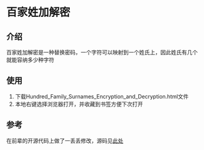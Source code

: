 # 百家姓加解密 
## 介绍 
百家姓加解密是一种替换密码，一个字符可以映射到一个姓氏上，因此姓氏有几个就能容纳多少种字符
## 使用 
1. 下载Hundred_Family_Surnames_Encryption_and_Decryption.html文件
2. 本地右键选择浏览器打开，并收藏到书签方便下次打开
## 参考
在前辈的开源代码上做了一丢丢修改，源码见[此处](https://github.com/Busy0769/baijiaxing/) 
